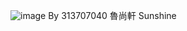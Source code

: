 ![image](https://github.com/user-attachments/assets/ba64eb34-ef80-4e97-8b46-86f3c56caf45)
By 313707040 魯尚軒 Sunshine

